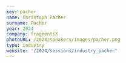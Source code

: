 ```yaml
---
key: pacher
name: Christoph Pacher
surname: Pacher
year: 2024
company: fragmentiX
photoURL: /2024/speakers/images/pacher.png
type: industry
website: '/2024/sessions/industry_pacher'
---
```

